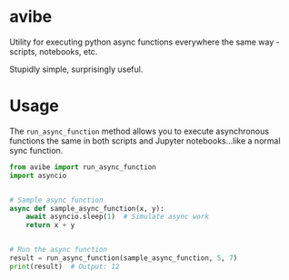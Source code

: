 # avibe
Utility for executing python async functions everywhere the same way - scripts, notebooks, etc. 

Stupidly simple, surprisingly useful.

# Usage
The `run_async_function` method allows you to execute asynchronous functions the same in both scripts and Jupyter notebooks...like a normal sync function.

```python
from avibe import run_async_function
import asyncio


# Sample async function
async def sample_async_function(x, y):
    await asyncio.sleep(1)  # Simulate async work
    return x + y


# Run the async function
result = run_async_function(sample_async_function, 5, 7)
print(result)  # Output: 12

```